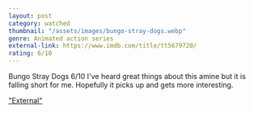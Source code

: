 ```yaml
---
layout: post
category: watched
thumbnail: "/assets/images/bungo-stray-dogs.webp"
genre: Animated action series
external-link: https://www.imdb.com/title/tt5679720/
rating: 6/10
---
```

Bungo Stray Dogs
6/10
I've heard great things about this amine but it is falling short for me. Hopefully it picks up and gets more interesting. 

["External"](https://www.imdb.com/title/tt5679720/)